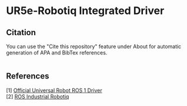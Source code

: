 # UR5e-Robotiq Integrated Driver


## Citation

You can use the "Cite this repository" feature under About for automatic generation of APA and
BibTex references.

```TeX
```

## References

[1] [Official Universal Robot ROS 1 Driver](https://github.com/UniversalRobots/Universal_Robots_ROS_Driver)  
[2] [ROS Industrial Robotiq](https://wiki.ros.org/robotiq)